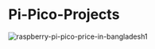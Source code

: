 # Pi-Pico-Projects


![raspberry-pi-pico-price-in-bangladesh1](https://github.com/GrknTR/Pi-Pico-Projects/assets/165199975/021cde86-2952-48ea-82ab-45372a5fb7d6)
